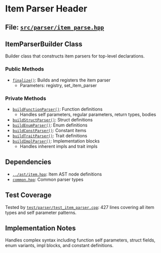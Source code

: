 # Item Parser Header

## File: [`src/parser/item_parse.hpp`](../../src/parser/item_parse.hpp)

## ItemParserBuilder Class

Builder class that constructs item parsers for top-level declarations.

### Public Methods

- [`finalize()`](../../src/parser/item_parse.hpp:18): Builds and registers the item parser
  - Parameters: registry, set_item_parser

### Private Methods

- [`buildFunctionParser()`](../../src/parser/item_parse.hpp:26): Function definitions
  - Handles self parameters, regular parameters, return types, bodies
- [`buildStructParser()`](../../src/parser/item_parse.hpp:31): Struct definitions
- [`buildEnumParser()`](../../src/parser/item_parse.hpp:32): Enum definitions
- [`buildConstParser()`](../../src/parser/item_parse.hpp:33): Constant items
- [`buildTraitParser()`](../../src/parser/item_parse.hpp:34): Trait definitions
- [`buildImplParser()`](../../src/parser/item_parse.hpp:35): Implementation blocks
  - Handles inherent impls and trait impls

## Dependencies

- [`../ast/item.hpp`](../../src/ast/item.hpp): Item AST node definitions
- [`common.hpp`](../../src/parser/common.hpp): Common parser types

## Test Coverage

Tested by [`test/parser/test_item_parser.cpp`](../../test/parser/test_item_parser.cpp): 427 lines covering all item types and self parameter patterns.

## Implementation Notes

Handles complex syntax including function self parameters, struct fields, enum variants, impl blocks, and constant definitions.